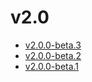 # v2.0

* [v2.0.0-beta.3](v2.0.0-3.ja.md)
* [v2.0.0-beta.2](v2.0.0-2.ja.md)
* [v2.0.0-beta.1](v2.0.0-1.ja.md)

